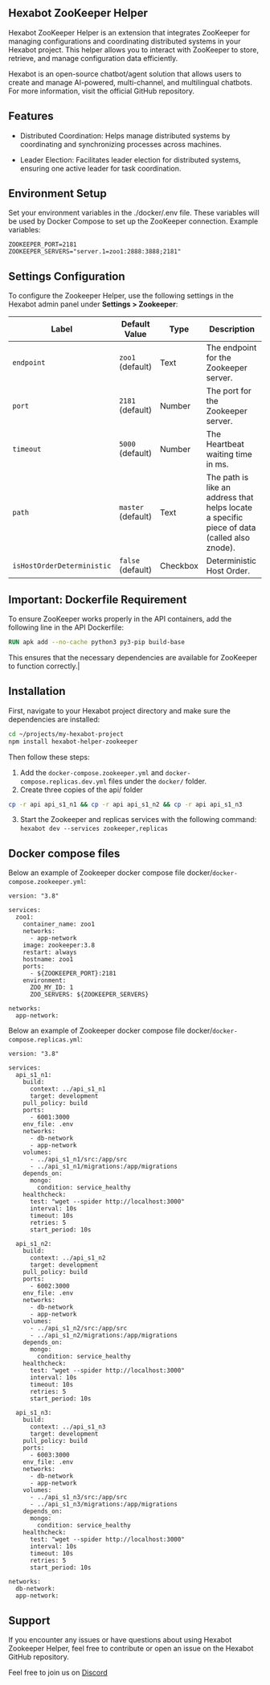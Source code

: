 ## Hexabot ZooKeeper Helper

Hexabot ZooKeeper Helper is an extension that integrates ZooKeeper for managing configurations and coordinating distributed systems in your Hexabot project. This helper allows you to interact with ZooKeeper to store, retrieve, and manage configuration data efficiently.

Hexabot is an open-source chatbot/agent solution that allows users to create and manage AI-powered, multi-channel, and multilingual chatbots. For more information, visit the official GitHub repository.

## Features

- Distributed Coordination: Helps manage distributed systems by coordinating and synchronizing processes across machines.

- Leader Election: Facilitates leader election for distributed systems, ensuring one active leader for task coordination.

## Environment Setup

Set your environment variables in the ./docker/.env file. These variables will be used by Docker Compose to set up the ZooKeeper connection. Example variables:

```
ZOOKEEPER_PORT=2181
ZOOKEEPER_SERVERS="server.1=zoo1:2888:3888;2181"
```

## Settings Configuration

To configure the Zookeeper Helper, use the following settings in the Hexabot admin panel under **Settings > Zookeeper**:

| **Label**                  | **Default Value**  | **Type** | **Description**                                                                             |
| -------------------------- | ------------------ | -------- | ------------------------------------------------------------------------------------------- |
| `endpoint`                 | `zoo1` (default)   | Text     | The endpoint for the Zookeeper server.                                                      |
| `port`                     | `2181` (default)   | Number   | The port for the Zookeeper server.                                                          |
| `timeout`                  | `5000` (default)   | Number   | The Heartbeat waiting time in ms.                                                           |
| `path`                     | `master` (default) | Text     | The path is like an address that helps locate a specific piece of data (called also znode). |
| `isHostOrderDeterministic` | `false` (default)  | Checkbox | Deterministic Host Order.                                                                   |

## Important: Dockerfile Requirement

To ensure ZooKeeper works properly in the API containers, add the following line in the API Dockerfile:

```dockerfile
RUN apk add --no-cache python3 py3-pip build-base
```

This ensures that the necessary dependencies are available for ZooKeeper to function correctly.|

## Installation

First, navigate to your Hexabot project directory and make sure the dependencies are installed:

```sh
cd ~/projects/my-hexabot-project
npm install hexabot-helper-zookeeper
```

Then follow these steps:

1. Add the `docker-compose.zookeeper.yml` and `docker-compose.replicas.dev.yml` files under the `docker/` folder.
2. Create three copies of the api/ folder

```sh
cp -r api api_s1_n1 && cp -r api api_s1_n2 && cp -r api api_s1_n3
```

3. Start the Zookeeper and replicas services with the following command: `hexabot dev --services zookeeper,replicas`

## Docker compose files

Below an example of Zookeeper docker compose file docker/`docker-compose.zookeeper.yml`:

```
version: "3.8"

services:
  zoo1:
    container_name: zoo1
    networks:
      - app-network
    image: zookeeper:3.8
    restart: always
    hostname: zoo1
    ports:
      - ${ZOOKEEPER_PORT}:2181
    environment:
      ZOO_MY_ID: 1
      ZOO_SERVERS: ${ZOOKEEPER_SERVERS}

networks:
  app-network:

```

Below an example of Zookeeper docker compose file docker/`docker-compose.replicas.yml`:

```
version: "3.8"

services:
  api_s1_n1:
    build:
      context: ../api_s1_n1
      target: development
    pull_policy: build
    ports:
      - 6001:3000
    env_file: .env
    networks:
      - db-network
      - app-network
    volumes:
      - ../api_s1_n1/src:/app/src
      - ../api_s1_n1/migrations:/app/migrations
    depends_on:
      mongo:
        condition: service_healthy
    healthcheck:
      test: "wget --spider http://localhost:3000"
      interval: 10s
      timeout: 10s
      retries: 5
      start_period: 10s

  api_s1_n2:
    build:
      context: ../api_s1_n2
      target: development
    pull_policy: build
    ports:
      - 6002:3000
    env_file: .env
    networks:
      - db-network
      - app-network
    volumes:
      - ../api_s1_n2/src:/app/src
      - ../api_s1_n2/migrations:/app/migrations
    depends_on:
      mongo:
        condition: service_healthy
    healthcheck:
      test: "wget --spider http://localhost:3000"
      interval: 10s
      timeout: 10s
      retries: 5
      start_period: 10s

  api_s1_n3:
    build:
      context: ../api_s1_n3
      target: development
    pull_policy: build
    ports:
      - 6003:3000
    env_file: .env
    networks:
      - db-network
      - app-network
    volumes:
      - ../api_s1_n3/src:/app/src
      - ../api_s1_n3/migrations:/app/migrations
    depends_on:
      mongo:
        condition: service_healthy
    healthcheck:
      test: "wget --spider http://localhost:3000"
      interval: 10s
      timeout: 10s
      retries: 5
      start_period: 10s

networks:
  db-network:
  app-network:

```

## Support

If you encounter any issues or have questions about using Hexabot Zookeeper Helper, feel free to contribute or open an issue on the Hexabot GitHub repository.

Feel free to join us on [Discord](https://discord.gg/rNb9t2MFkG)
